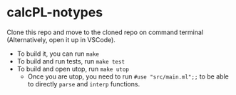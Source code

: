 # calcPL-notypes

Clone this repo and move to the cloned repo on command terminal (Alternatively, open it up in VSCode).

- To build it, you can run `make`
- To build and run tests, run `make test`
- To build and open utop, run  `make utop`
  - Once you are utop, you need to run `#use "src/main.ml";;` to be able to directly `parse` and `interp` functions.  
